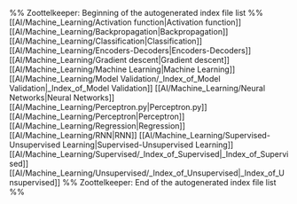 %% Zoottelkeeper: Beginning of the autogenerated index file list  %%
 [[AI/Machine_Learning/Activation function|Activation function]]
 [[AI/Machine_Learning/Backpropagation|Backpropagation]]
 [[AI/Machine_Learning/Classification|Classification]]
 [[AI/Machine_Learning/Encoders-Decoders|Encoders-Decoders]]
 [[AI/Machine_Learning/Gradient descent|Gradient descent]]
 [[AI/Machine_Learning/Machine Learning|Machine Learning]]
 [[AI/Machine_Learning/Model Validation/_Index_of_Model Validation|_Index_of_Model Validation]]
 [[AI/Machine_Learning/Neural Networks|Neural Networks]]
 [[AI/Machine_Learning/Perceptron.py|Perceptron.py]]
 [[AI/Machine_Learning/Perceptron|Perceptron]]
 [[AI/Machine_Learning/Regression|Regression]]
 [[AI/Machine_Learning/RNN|RNN]]
 [[AI/Machine_Learning/Supervised-Unsupervised Learning|Supervised-Unsupervised Learning]]
 [[AI/Machine_Learning/Supervised/_Index_of_Supervised|_Index_of_Supervised]]
 [[AI/Machine_Learning/Unsupervised/_Index_of_Unsupervised|_Index_of_Unsupervised]]
%% Zoottelkeeper: End of the autogenerated index file list  %%
